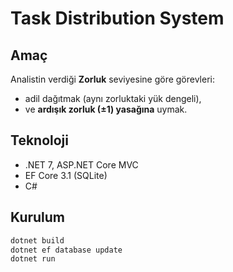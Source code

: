 # Task Distribution System

## Amaç
Analistin verdiği **Zorluk** seviyesine göre görevleri:
- adil dağıtmak (aynı zorluktaki yük dengeli),
- ve **ardışık zorluk (±1) yasağına** uymak.

## Teknoloji
- .NET 7, ASP.NET Core MVC
- EF Core 3.1 (SQLite)
- C#

## Kurulum
```bash
dotnet build
dotnet ef database update
dotnet run
```

